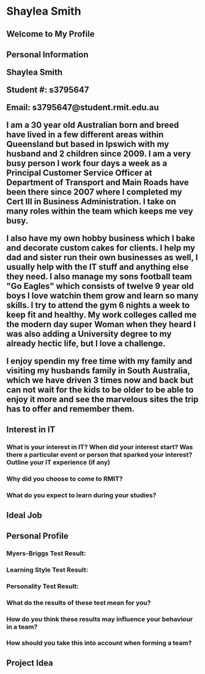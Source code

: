 # Shaylea Smith
<h2> Welcome to My Profile

<h2> Personal Information

<p> Shaylea Smith </p>
<p> Student #: s3795647 </p>
<p> Email: s3795647@student.rmit.edu.au </p>

<p> I am a 30 year old Australian born and breed have lived in a few different areas within Queensland but based in Ipswich with my husband and 2 children since 2009. I am a very busy person I work four days a week as a Principal Customer Service Officer at Department of Transport and Main Roads have been there since 2007 where I completed my Cert III in Business Administration. I take on many roles within the team which keeps me vey busy. </p>

<p> I also have my own hobby business which I bake and decorate custom cakes for clients. I help my dad and sister run their own businesses as well, I usually help with the IT stuff and anything else they need. I also manage my sons football team "Go Eagles" which consists of twelve 9 year old boys I love watchin them grow and learn so many skills. I try to attend the gym 6 nights a week to keep fit and healthy. My work colleges called me the modern day super Woman when they heard I was also adding a University degree to my already hectic life, but I love a challenge. </p>

<p> I enjoy spendin my free time with my family and visiting my husbands family in South Australia, which we have driven 3 times now and back but can not wait for the kids to be older to be able to enjoy it more and see the marvelous sites the trip has to offer and remember them. </P>


<h2>  Interest in IT

<h3> What is your interest in IT? When did your interest start? Was there a particular event or person that sparked your interest? Outline your IT experience (if any)
  <p>    </p>
  
<h3> Why did you choose to come to RMIT?
  <p>   </p>

<h3> What do you expect to learn during your studies?
  <p>   </p>
  
  
  
<h2>  Ideal Job


<h2>  Personal Profile

<h3> <p> Myers-Briggs Test Result: </p>
  <p>   </p>
<h3> <p> Learning Style Test Result: </p>
  <p>   </p>
<h3> <p> Personality Test Result: </p>
  <p>   </p>

<h3> What do the results of these test mean for you? 
  <p>   </p>
  
<h3> How do you think these results may influence your behaviour in a team? 
  <p>   </p>
  
<h3> How should you take this into account when forming a team? 
  <p>   </p>

<h2>  Project Idea
